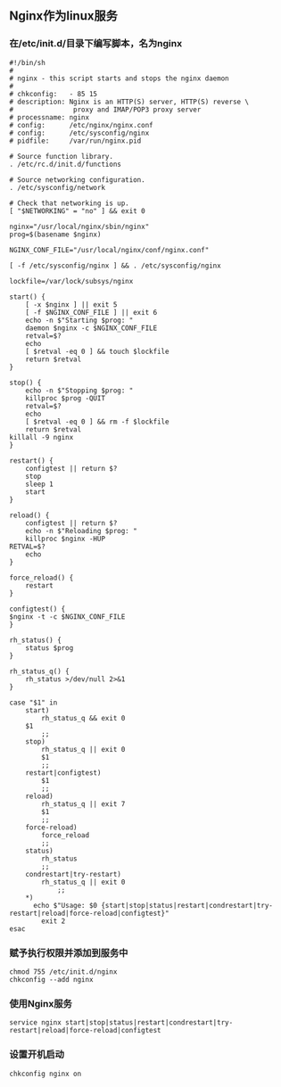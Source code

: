 ## Nginx作为linux服务

### 在/etc/init.d/目录下编写脚本，名为nginx

	#!/bin/sh 
	# 
	# nginx - this script starts and stops the nginx daemon 
	# 
	# chkconfig:   - 85 15 
	# description: Nginx is an HTTP(S) server, HTTP(S) reverse \ 
	#               proxy and IMAP/POP3 proxy server 
	# processname: nginx 
	# config:      /etc/nginx/nginx.conf 
	# config:      /etc/sysconfig/nginx 
	# pidfile:     /var/run/nginx.pid 
	
	# Source function library. 
	. /etc/rc.d/init.d/functions 
	
	# Source networking configuration. 
	. /etc/sysconfig/network 
	
	# Check that networking is up. 
	[ "$NETWORKING" = "no" ] && exit 0 
	
	nginx="/usr/local/nginx/sbin/nginx" 
	prog=$(basename $nginx) 
	
	NGINX_CONF_FILE="/usr/local/nginx/conf/nginx.conf" 
	
	[ -f /etc/sysconfig/nginx ] && . /etc/sysconfig/nginx 
	
	lockfile=/var/lock/subsys/nginx 
	
	start() { 
	    [ -x $nginx ] || exit 5 
	    [ -f $NGINX_CONF_FILE ] || exit 6 
	    echo -n $"Starting $prog: " 
	    daemon $nginx -c $NGINX_CONF_FILE 
	    retval=$? 
	    echo 
	    [ $retval -eq 0 ] && touch $lockfile 
	    return $retval 
	} 
	
	stop() { 
	    echo -n $"Stopping $prog: " 
	    killproc $prog -QUIT 
	    retval=$? 
	    echo 
	    [ $retval -eq 0 ] && rm -f $lockfile 
	    return $retval 
	killall -9 nginx 
	} 
	
	restart() { 
	    configtest || return $? 
	    stop 
	    sleep 1 
	    start 
	} 
	
	reload() { 
	    configtest || return $? 
	    echo -n $"Reloading $prog: " 
	    killproc $nginx -HUP 
	RETVAL=$? 
	    echo 
	} 
	
	force_reload() { 
	    restart 
	} 
	
	configtest() { 
	$nginx -t -c $NGINX_CONF_FILE 
	} 
	
	rh_status() { 
	    status $prog 
	} 
	
	rh_status_q() { 
	    rh_status >/dev/null 2>&1 
	} 
	
	case "$1" in 
	    start) 
	        rh_status_q && exit 0 
	    $1 
	        ;; 
	    stop) 
	        rh_status_q || exit 0 
	        $1 
	        ;; 
	    restart|configtest) 
	        $1 
	        ;; 
	    reload) 
	        rh_status_q || exit 7 
	        $1 
	        ;; 
	    force-reload) 
	        force_reload 
	        ;; 
	    status) 
	        rh_status 
	        ;; 
	    condrestart|try-restart) 
	        rh_status_q || exit 0 
	            ;; 
	    *)    
	      echo $"Usage: $0 {start|stop|status|restart|condrestart|try-restart|reload|force-reload|configtest}" 
	        exit 2 
	esac  

### 赋予执行权限并添加到服务中

	chmod 755 /etc/init.d/nginx
	chkconfig --add nginx

### 使用Nginx服务

	service nginx start|stop|status|restart|condrestart|try-restart|reload|force-reload|configtest

### 设置开机启动

	chkconfig nginx on